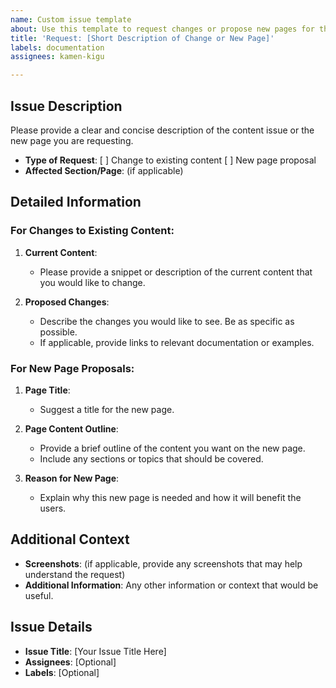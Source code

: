 ```yaml
---
name: Custom issue template
about: Use this template to request changes or propose new pages for the project.
title: 'Request: [Short Description of Change or New Page]'
labels: documentation
assignees: kamen-kigu

---
```


## Issue Description

Please provide a clear and concise description of the content issue or the new page you are requesting.

- **Type of Request**: [ ] Change to existing content [ ] New page proposal
- **Affected Section/Page**: (if applicable)

## Detailed Information

### For Changes to Existing Content:

1. **Current Content**:
   - Please provide a snippet or description of the current content that you would like to change.

2. **Proposed Changes**:
   - Describe the changes you would like to see. Be as specific as possible.
   - If applicable, provide links to relevant documentation or examples.

### For New Page Proposals:

1. **Page Title**:
   - Suggest a title for the new page.

2. **Page Content Outline**:
   - Provide a brief outline of the content you want on the new page. 
   - Include any sections or topics that should be covered.

3. **Reason for New Page**:
   - Explain why this new page is needed and how it will benefit the users.

## Additional Context

- **Screenshots**: (if applicable, provide any screenshots that may help understand the request)
- **Additional Information**: Any other information or context that would be useful.

## Issue Details

- **Issue Title**: [Your Issue Title Here]
- **Assignees**: [Optional]
- **Labels**: [Optional]
